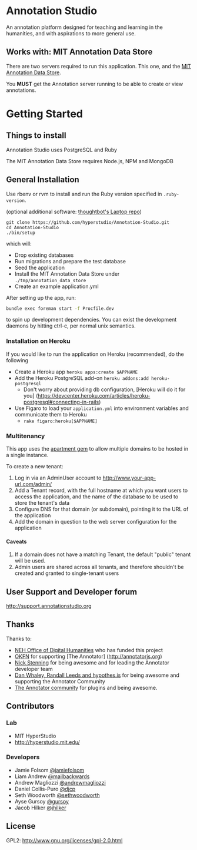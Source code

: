 # Annotation Studio
An annotation platform designed for teaching and learning in the humanities,
and with aspirations to more general use.

## Works with: MIT Annotation Data Store
There are two servers required to run this application. This one, and the [MIT
Annotation Data Store](https://github.com/hyperstudio/MIT-Annotation-Data-Store
).

You __MUST__ get the Annotation server running to be able to create or view
annotations.

# Getting Started

## Things to install
Annotation Studio uses PostgreSQL and Ruby

The MIT Annotation Data Store requires Node.js, NPM and MongoDB

## General Installation
Use rbenv or rvm to install and run the Ruby version specified in `.ruby-version`.

(optional additional software: [thoughtbot's Laptop repo](https://github.com/thoughtbot/laptop))

```
git clone https://github.com/hyperstudio/Annotation-Studio.git
cd Annotation-Studio
./bin/setup
```

which will:

* Drop existing databases
* Run migrations and prepare the test database
* Seed the application
* Install the MIT Annotation Data Store under `./tmp/annotation_data_store`
* Create an example application.yml

After setting up the app, run:

```bash
bundle exec foreman start -f Procfile.dev
```

to spin up development dependencies. You can exist the development daemons by
hitting ctrl-c, per normal unix semantics.

### Installation on Heroku
If you would like to run the application on Heroku (recommended), do the
following

- Create a Heroku app `heroku apps:create $APPNAME`
- Add the Heroku PostgreSQL add-on `heroku addons:add heroku-postgresql`
  - Don't worry about providing db configuration, [Heroku will do it for you]
(https://devcenter.heroku.com/articles/heroku-postgresql#connecting-in-rails)
- Use Figaro to load your `application.yml` into environment variables and
communicate them to Heroku
  -  `rake figaro:heroku[$APPNAME]`

### Multitenancy
This app uses the [apartment gem](http://github.com/influitive/apartment) to allow multiple domains to be hosted in a single instance.  

To create a new tenant:

1. Log in via an AdminUser account to http://www.your-app-url.com/admin/
1. Add a Tenant record, with the full hostname at which you want users to access the application, and the name of the database to be used to store the tenant's data
1. Configure DNS for that domain (or subdomain), pointing it to the URL of the application
1. Add the domain in question to the web server configuration for the application

#### Caveats
1. If a domain does not have a matching Tenant, the default "public" tenant will be used.
2. Admin users are shared across all tenants, and therefore shouldn't be created and granted to single-tenant users

## User Support and Developer forum
http://support.annotationstudio.org

## Thanks
Thanks to:
- [NEH Office of Digital Humanities](http://www.neh.gov/odh) who has funded
this project
- [OKFN](http://okfn.org/) for supporting [The Annotator]
(http://annotatorjs.org)
- [Nick Stenning](https://github.com/nickstenning/) for being awesome and for
leading the Annotator developer team
- [Dan Whaley, Randall Leeds and hypothes.is](https://hypothes.is/) for being
awesome and supporting the Annotator Community
- [The Annotator community](https://github.com/openannotation/annotator/) for
plugins and being awesome.

## Contributors
### Lab
- MIT HyperStudio
- http://hyperstudio.mit.edu/

### Developers
- Jamie Folsom [@jamiefolsom](http://github.com/jamiefolsom)
- Liam Andrew [@mailbackwards](http://github.com/mailbackwards)
- Andrew Magliozzi [@andrewmagliozzi](http://github.com/andrewmagliozzi)
- Daniel Collis-Puro [@djcp](http://github.com/djcp)
- Seth Woodworth [@sethwoodworth](http://github.com/sethwoodworth)
- Ayse Gursoy [@gursoy](http://github.com/gursoy)
- Jacob Hilker [@jhilker](http://github.com/jhilker)

## License
GPL2: http://www.gnu.org/licenses/gpl-2.0.html
